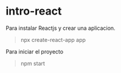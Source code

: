 # intro-react
 
Para instalar Reactjs y crear una aplicacion.

> npx create-react-app app

Para iniciar el proyecto

> npm start



